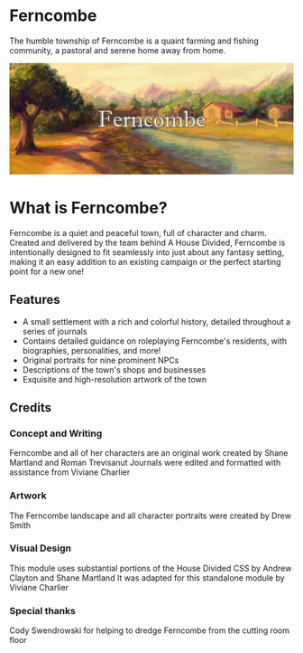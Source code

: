# Ferncombe
The humble township of Ferncombe is a quaint farming and fishing community, a pastoral and serene home away from home.

![](./assets/ferncombe-banner.webp)

# What is Ferncombe?

Ferncombe is a quiet and peaceful town, full of character and charm. Created and delivered by the team behind A House Divided, Ferncombe is intentionally designed to fit seamlessly into just about any fantasy setting, making it an easy addition to an existing campaign or the perfect starting point for a new one!

## Features
* A small settlement with a rich and colorful history, detailed throughout a series of journals
* Contains detailed guidance on roleplaying Ferncombe's residents, with biographies, personalities, and more!
* Original portraits for nine prominent NPCs
* Descriptions of the town's shops and businesses
* Exquisite and high-resolution artwork of the town

## Credits
### Concept and Writing

Ferncombe and all of her characters are an original work created by Shane Martland and Roman Trevisanut
Journals were edited and formatted with assistance from Viviane Charlier

### Artwork

The Ferncombe landscape and all character portraits were created by Drew Smith

### Visual Design

This module uses substantial portions of the House Divided CSS by Andrew Clayton and Shane Martland
It was adapted for this standalone module by Viviane Charlier

### Special thanks

Cody Swendrowski for helping to dredge Ferncombe from the cutting room floor
